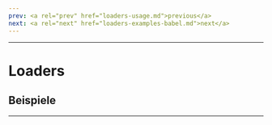 ```yaml
---
prev: <a rel="prev" href="loaders-usage.md">previous</a>
next: <a rel="next" href="loaders-examples-babel.md">next</a>
---
```


---

# Loaders

## Beispiele

---

<aside>
</aside>
